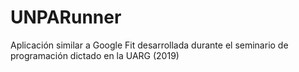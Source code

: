 # UNPARunner
Aplicación similar a Google Fit desarrollada durante el seminario de programación dictado en la UARG (2019)
